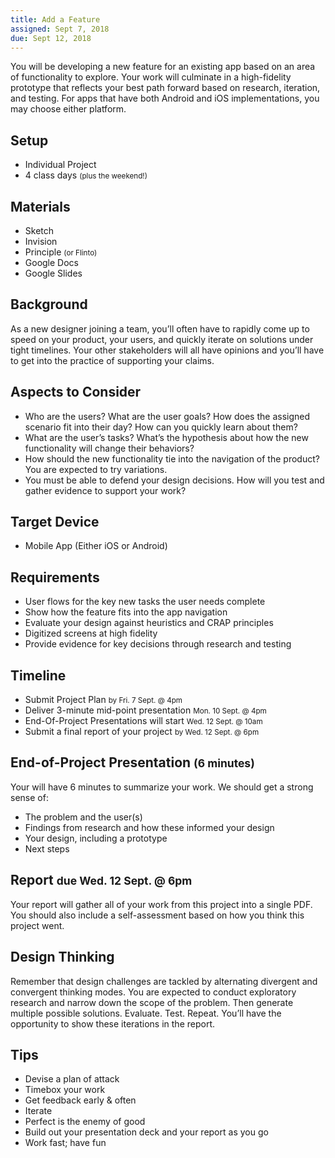 ```yaml
---
title: Add a Feature
assigned: Sept 7, 2018
due: Sept 12, 2018
---
```


You will be developing a new feature for an existing app based on an area of functionality to explore. Your work will culminate in a high-fidelity prototype that reflects your best path forward based on research, iteration, and testing. For apps that have both Android and iOS implementations, you may choose either platform.


Setup
-----

- Individual Project
- 4 class days <small>(plus the weekend!)</small>


Materials
---------

- Sketch
- Invision
- Principle <small>(or Flinto)</small>
- Google Docs
- Google Slides


Background
----------

As a new designer joining a team, you’ll often have to rapidly come up to speed on your product, your users, and quickly iterate on solutions under tight timelines. Your other stakeholders will all have opinions and you’ll have to get into the practice of supporting your claims.


Aspects to Consider
-------------------
- Who are the users? What are the user goals? How does the assigned scenario fit into their day? How can you quickly learn about them?
- What are the user’s tasks? What’s the hypothesis about how the new functionality will change their behaviors?
- How should the new functionality tie into the navigation of the product? You are expected to try variations.
- You must be able to defend your design decisions. How will you test and gather evidence to support your work?

Target Device
-------------

- Mobile App (Either iOS or Android)


Requirements
------------

- User flows for the key new tasks the user needs complete
- Show how the feature fits into the app navigation
- Evaluate your design against heuristics and CRAP principles
- Digitized screens at high fidelity
- Provide evidence for key decisions through research and testing


Timeline
--------

- Submit Project Plan <small>by Fri. 7 Sept. @ 4pm</small>
- Deliver 3-minute mid-point presentation <small>Mon. 10 Sept. @ 4pm</small>
- End-Of-Project Presentations will start <small>Wed. 12 Sept. @ 10am</small>
- Submit a final report of your project <small>by Wed. 12 Sept. @ 6pm</small>


End-of-Project Presentation <small>(6 minutes)</small>
---------------------------

Your will have 6 minutes to summarize your work. We should get a strong sense of:

- The problem and the user(s)
- Findings from research and how these informed your design
- Your design, including a prototype
- Next steps


Report <small>due Wed. 12 Sept. @ 6pm</small>
------

Your report will gather all of your work from this project into a single PDF. You should also include a self-assessment based on how you think this project went.


Design Thinking
---------------

Remember that design challenges are tackled by alternating divergent and convergent thinking modes. You are expected to conduct exploratory research and narrow down the scope of the problem. Then generate multiple possible solutions. Evaluate. Test. Repeat. You’ll have the opportunity to show these iterations in the report.


Tips
----

- Devise a plan of attack
- Timebox your work
- Get feedback early & often
- Iterate
- Perfect is the enemy of good
- Build out your presentation deck and your report as you go
- Work fast; have fun
